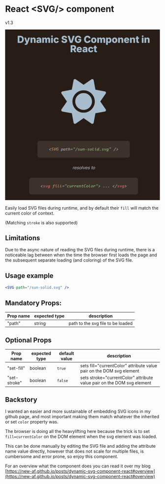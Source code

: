 # React <SVG\/> component

v1.3

![screenshot image of an <SVG/> component in action on by blog](./svg%202.png)

Easily load SVG files during runtime, and by default their `fill` will match the current color of context.

(Matching `stroke` is also supported)

## Limitations

Due to the async nature of reading the SVG files during runtime, there is a noticeable lag between when the time the browser first loads the page and the subsequent separate loading (and coloring) of the SVG file.

## Usage example

```jsx
<SVG path="/sun-solid.svg" />
```

## Mandatory Props:

| **Prop name** | **expected type** | **description**                   |
| ------------- | ----------------- | --------------------------------- |
| "path"        | string            | path to the svg file to be loaded |

## Optional Props

| **Prop name** | **expected type** | **default value** | **description**                                                        |
| ------------- | ----------------- | ----------------- | ---------------------------------------------------------------------- |
| "set-fill"    | boolean           | `true`            | sets fill="currentColor" attribute value pair on the DOM svg element   |
| "set-stroke"  | boolean           | `false`           | sets stroke="currentColor" attribute value pair on the DOM svg element |

## Backstory

I wanted an easier and more sustainable of embedding SVG icons in my github page, and most important making them match whatever the inherited or set `color` property was.

The browser is doing all the heavylifting here because the trick is to set `fill=currentColor` on the DOM element when the svg element was loaded.

This can be done manually by editing the SVG file and adding the attribute name value directly, however that does not scale for multiple files, is cumbersome and error prone, so enjoy this component.

For an overview what the component does you can read it over my blog [https://new-af.github.io/posts/dynamic-svg-component-react#overview](https://new-af.github.io/posts/dynamic-svg-component-react#overview)
